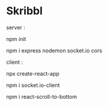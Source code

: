 # Skribbl
server :
  
  npm init
  
  npm i express nodemon socket.io cors
  
  
client :
  
  npx create-react-app
  
  npm i socket.io-client
  
  npm i react-scroll-to-bottom
  
